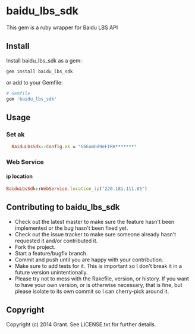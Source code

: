 # baidu_lbs_sdk

This gem is a ruby wrapper for Baidu LBS API

## Install

Install baidu_lbs_sdk as a gem:

```
gem install baidu_lbs_sdk
```

or add to your Gemfile:

```ruby
# Gemfile
gem 'baidu_lbs_sdk'
```

## Usage

### Set ak

```ruby
  BaiduLbsSdk::Config.ak = "G6EomGd9eFIRH*******"
```

### Web Service

#### ip location

```ruby
BaiduLbsSdk::WebService.location_ip("220.181.111.85")
```

## Contributing to baidu_lbs_sdk
 
* Check out the latest master to make sure the feature hasn't been implemented or the bug hasn't been fixed yet.
* Check out the issue tracker to make sure someone already hasn't requested it and/or contributed it.
* Fork the project.
* Start a feature/bugfix branch.
* Commit and push until you are happy with your contribution.
* Make sure to add tests for it. This is important so I don't break it in a future version unintentionally.
* Please try not to mess with the Rakefile, version, or history. If you want to have your own version, or is otherwise necessary, that is fine, but please isolate to its own commit so I can cherry-pick around it.

## Copyright

Copyright (c) 2014 Grant. See LICENSE.txt for
further details.

